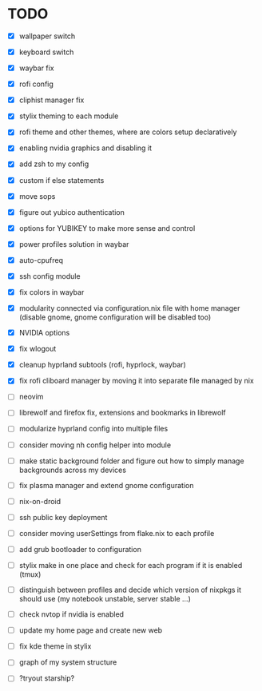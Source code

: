 # TODO

- [x] wallpaper switch
- [x] keyboard switch
- [x] waybar fix
- [x] rofi config
- [x] cliphist manager fix
- [x] stylix theming to each module
- [x] rofi theme and other themes, where are colors setup declaratively
- [x] enabling nvidia graphics and disabling it
- [x] add zsh to my config
- [x] custom if else statements
- [x] move sops
- [x] figure out yubico authentication
- [x] options for YUBIKEY to make more sense and control
- [x] power profiles solution in waybar
- [x] auto-cpufreq
- [x] ssh config module
- [x] fix colors in waybar
- [x] modularity connected via configuration.nix file with home manager (disable gnome, gnome configuration will be disabled too)
- [x] NVIDIA options
- [x] fix wlogout
- [x] cleanup hyprland subtools (rofi, hyprlock, waybar)
- [x] fix rofi cliboard manager by moving it into separate file managed by nix
- [ ] neovim
- [ ] librewolf and firefox fix, extensions and bookmarks in librewolf
- [ ] modularize hyprland config into multiple files
- [ ] consider moving nh config helper into module
- [ ] make static background folder and figure out how to simply manage backgrounds across my devices
- [ ] fix plasma manager and extend gnome configuration
- [ ] nix-on-droid
- [ ] ssh public key deployment
- [ ] consider moving userSettings from flake.nix to each profile
- [ ] add grub bootloader to configuration
- [ ] stylix make in one place and check for each program if it is enabled (tmux)
- [ ] distinguish between profiles and decide which version of nixpkgs it should use (my notebook unstable, server stable ...)
- [ ] check nvtop if nvidia is enabled

- [ ] update my home page and create new web
- [ ] fix kde theme in stylix
- [ ] graph of my system structure
- [ ] ?tryout starship?
